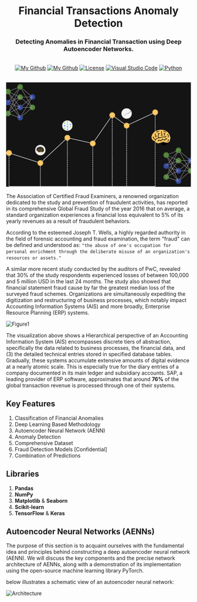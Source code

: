 <h1 align="center">Financial Transactions Anomaly Detection</h1>
  <h3 align="center">Detecting Anomalies in Financial Transaction using Deep Autoencoder Networks.</h3>

</div>

<br/>

<div align="center">
  <a href="#"><img alt="My Github" src="https://img.shields.io/badge/Still%20being%20fixed!-8A2BE2"></a>
  <a href="https://github.com/AndrewKim2807"><img alt="My Github" src="https://img.shields.io/badge/GitHub-%23121011.svg?logo=github&logoColor=white"></a>
  <a href="https://github.com/AndrewKim2807/Financial-Anomaly-Detection"><img alt="License" src="https://img.shields.io/badge/License-MIT-red"></a>
  <a href="#"><img alt="Visual Studio Code" src="https://img.shields.io/badge/Visual%20Studio%20Code-0078d7.svg?logo=visual-studio-code&logoColor=white"></a>
  <a href="#"><img alt="Python" src="https://img.shields.io/badge/Python-3776AB?logo=python&logoColor=fff"></a>
</div>

<br/>



![Thumbnail](https://github.com/AndrewKim2807/Financial-Anomaly-Detection/blob/main/Live%20Anomaly%20Detection%20in%20Financial%20Transactions.png)

The Association of Certified Fraud Examiners, a renowned organization dedicated to the study and prevention of fraudulent activities, has reported in its comprehensive Global Fraud Study of the year 2016 that on average, a standard organization experiences a financial loss equivalent to 5% of its yearly revenues as a result of fraudulent behaviors.

According to the esteemed Joseph T. Wells, a highly regarded authority in the field of forensic accounting and fraud examination, the term "fraud" can be defined and understood as:
```"the abuse of one's occupation for personal enrichment through the deliberate misuse of an organization's resources or assets."```

A similar more recent study conducted by the auditors of PwC, revealed that 30% of the study respondents experienced losses of between 100,000 and 5 million USD in the last 24 months. The study also showed that financial statement fraud cause by far the greatest median loss of the surveyed fraud schemes. Organizations are simultaneously expediting the digitization and restructuring of business processes, which notably impact Accounting Information Systems (AIS) and more broadly, Enterprise Resource Planning (ERP) systems.

![Figure1](https://github.com/AndrewKim2807/Financial-Anomaly-Detection/blob/main/figure%201.png)

The visualization above shows a Hierarchical perspective of an Accounting Information System (AIS) encompasses discrete tiers of abstraction, specifically the data related to business processes, the financial data, and (3) the detailed technical entries stored in specified database tables. Gradually, these systems accumulate extensive amounts of digital evidence at a nearly atomic scale. This is especially true for the diary entries of a company documented in its main ledger and subsidiary accounts. SAP, a leading provider of ERP software, approximates that around **76%** of the global transaction revenue is processed through one of their systems.

## Key Features
1. Classification of Financial Anomalies
2. Deep Learning Based Methodology
3. Autoencoder Neural Network (AENN)
4. Anomaly Detection
5. Comprehensive Dataset
6. Fraud Detection Models [Confidential]
7. Combination of Predictions

## Libraries
1. **Pandas**
2. **NumPy**
3. **Matplotlib** & **Seaborn**
4. **Scikit-learn**
5. **TensorFlow** & **Keras**

## Autoencoder Neural Networks (AENNs)
The purpose of this section is to acquaint ourselves with the fundamental idea and principles behind constructing a deep autoencoder neural network (AENN). We will discuss the key components and the precise network architecture of AENNs, along with a demonstration of its implementation using the open-source machine learning library PyTorch.

below illustrates a schematic view of an autoencoder neural network:

![Architecture](https://github.com/AndrewKim2807/Financial-Anomaly-Detection/blob/main/NN%20Architecture.png)
